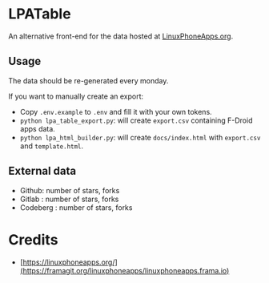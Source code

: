 # LPATable

An alternative front-end for the data hosted at [LinuxPhoneApps.org](https://linuxphoneapps.org/).

## Usage

The data should be re-generated every monday.

If you want to manually create an export:

- Copy `.env.example` to `.env` and fill it with your own tokens.
- `python lpa_table_export.py`: will create `export.csv` containing F-Droid apps data.
- `python lpa_html_builder.py`: will create `docs/index.html` with `export.csv` and `template.html`.

## External data

- Github: number of stars, forks
- Gitlab : number of stars, forks
- Codeberg : number of stars, forks

# Credits

- [https://linuxphoneapps.org/](https://framagit.org/linuxphoneapps/linuxphoneapps.frama.io)

